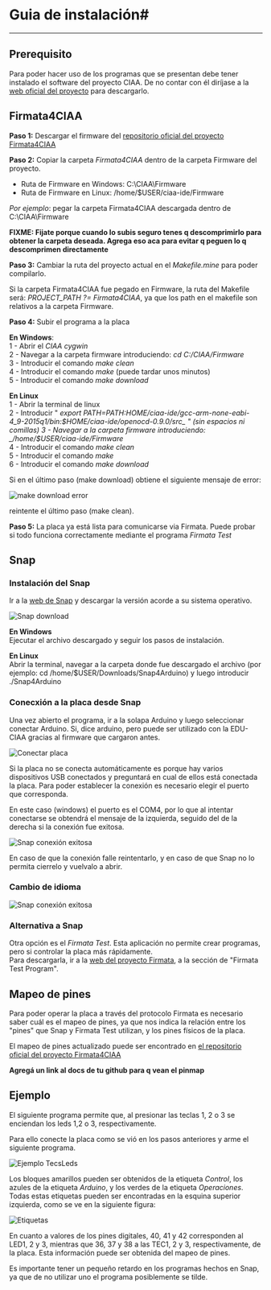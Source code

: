 # Guia de instalación#

***
## Prerequisito ##

Para poder hacer uso de los programas que se presentan debe tener instalado el software del proyecto CIAA. De no contar con él diríjase a la [web oficial del proyecto](http://www.proyecto-ciaa.com.ar/devwiki/doku.php?id=docu:fw:bm:ide:install) para descargarlo.


## Firmata4CIAA ##

__Paso 1:__ Descargar el firmware del [repositorio oficial del proyecto Firmata4CIAA](https://github.com/OlivieriIan/Firmata4CIAA)

__Paso 2:__ Copiar la carpeta _Firmata4CIAA_ dentro de la carpeta Firmware del proyecto.  
- Ruta de Firmware en Windows: C:\CIAA\Firmware   
- Ruta de Firmware en Linux: /home/$USER/ciaa-ide/Firmware

_Por ejemplo_: pegar la carpeta Firmata4CIAA descargada dentro de C:\CIAA\Firmware

__FIXME: Fijate porque cuando lo subis seguro tenes q descomprimirlo para obtener la carpeta deseada. Agrega eso aca para evitar q peguen lo q descomprimen directamente__

__Paso 3:__ Cambiar la ruta del proyecto actual en el _Makefile.mine_ para poder compilarlo.

Si la carpeta Firmata4CIAA fue pegado en Firmware, la ruta del Makefile será:   _PROJECT_PATH ?= Firmata4CIAA_, ya que los path en el makefile son relativos a la carpeta Firmware.

__Paso 4:__ Subir el programa a la placa

__En Windows__:   
1 - Abrir el _CIAA cygwin_  
2 - Navegar a la carpeta firmware introduciendo: _cd C:/CIAA/Firmware_  
3 - Introducir el comando _make clean_  
4 - Introducir el comando _make_ (puede tardar unos minutos)  
5 - Introducir el comando _make download_

__En Linux__  
1 - Abrir la terminal de linux  
2 - Introducir " _export PATH=$PATH:$HOME/ciaa-ide/gcc-arm-none-eabi-4_9-2015q1/bin:$HOME/ciaa-ide/openocd-0.9.0/src_ " (sin espacios ni comillas)  
3 - Navegar a la carpeta firmware introduciendo: _/home/$USER/ciaa-ide/Firmware_  
4 - Introducir el comando _make clean_  
5 - Introducir el comando _make_  
6 - Introducir el comando _make download_

Si en el último paso (make download) obtiene el siguiente mensaje de error:

![make download error](\Resources\1-Guia_de_instalacion\1-1-makeDownload_ERROR.png)

reintente el último paso (make clean).

__Paso 5:__ La placa ya está lista para comunicarse via Firmata. Puede probar si todo funciona correctamente mediante el programa _Firmata Test_ 


## Snap ##
### Instalación del Snap ###

Ir a la [web de Snap](http://s4a.cat/snap/) y descargar la versión acorde a su sistema operativo.

![Snap download](\Resources\1-Guia_de_instalacion\1-2-snap_download.png)

__En Windows__  
Ejecutar el archivo descargado y seguir los pasos de instalación.

__En Linux__  
Abrir la terminal, navegar a la carpeta donde fue descargado el archivo (por ejemplo: cd /home/$USER/Downloads/Snap4Arduino) y luego introducir ./Snap4Arduino


### Conecxión a la placa desde Snap ###

Una vez abierto el programa, ir a la solapa Arduino y luego seleccionar conectar Arduino. Si, dice arduino, pero puede ser utilizado con la EDU-CIAA gracias al firmware que cargaron antes. 

![Conectar placa](\Resources\1-Guia_de_instalacion\1-3-Connecting_Board.png)

Si la placa no se conecta automáticamente es porque hay varios dispositivos USB conectados y preguntará en cual de ellos está conectada la placa. Para poder establecer la conexión es necesario elegir el puerto que corresponda. 
 

En este caso (windows) el puerto es el COM4, por lo que al intentar conectarse se obtendrá el mensaje de la izquierda, seguido del de la derecha si la conexión fue exitosa.

 
![Snap conexión exitosa](\Resources\1-Guia_de_instalacion\1-4-Happy_Prototyping.png)

En caso de que la conexión falle reintentarlo, y en caso de que Snap no lo permita cierrelo y vuelvalo a abrir.

### Cambio de idioma ###

![Snap conexión exitosa](\Resources\1-Guia_de_instalacion\1-5-Idioma.png)


### Alternativa a Snap ###

Otra opción es el _Firmata Test_. Esta aplicación no permite crear programas, pero si controlar la placa más rápidamente.   
Para descargarla, ir a la [web del proyecto Firmata](http://firmata.org/wiki/Main_Page), a la sección de "Firmata Test Program".

## Mapeo de pines ##

Para poder operar la placa a través del protocolo Firmata es necesario saber cuál es el mapeo de pines, ya que nos indica la relación entre los "pines" que Snap y Firmata Test utilizan, y los pines físicos de la placa.

El mapeo de pines actualizado puede ser encontrado en [el repositorio oficial del proyecto Firmata4CIAA]()

__Agregá un link al docs de tu github para q vean el pinmap__  

## Ejemplo ##
El siguiente programa permite que, al presionar las teclas 1, 2 o 3 se enciendan los leds 1,2 o 3, respectivamente.

Para ello conecte la placa como se vió en los pasos anteriores y arme el siguiente programa.

![Ejemplo TecsLeds](\Resources\1-Guia_de_instalacion\1-6-TecsLeds.png)

Los bloques amarillos pueden ser obtenidos de la etiqueta _Control_, los azules de la etiqueta _Arduino_, y los verdes de la etiqueta _Operaciones_.  
Todas estas etiquetas pueden ser encontradas en la esquina superior izquierda, como se ve en la siguiente figura:

![Etiquetas](\Resources\1-Guia_de_instalacion\1-6-Snap_Labels.png)

En cuanto a valores de los pines digitales, 40, 41 y 42 corresponden al LED1, 2 y 3, mientras que 36, 37 y 38 a las TEC1, 2 y 3, respectivamente, de la placa. Esta información puede ser obtenida del mapeo de pines.

Es importante tener un pequeño retardo en los programas hechos en Snap, ya que de no utilizar uno el programa posiblemente se tilde.
